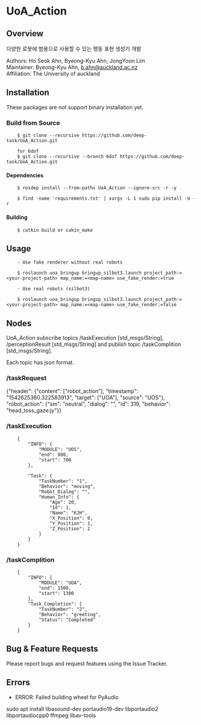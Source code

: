 # UoA_Action

## Overview

다양한 로봇에 범용으로 사용할 수 있는 행동 표현 생성기 개발

Authors: Ho Seok Ahn, Byeong-Kyu Ahn, JongYoon Lim <br/>
Maintainer: Byeong-Kyu Ahn, b.ahn@auckland.ac.nz <br/>
Affiliation: The University of auckland

## Installation

These packages are not support binary installation yet.


### Build from Source

        $ git clone --recursive https://github.com/deep-task/UoA_Action.git

        for 6dof
        $ git clone --recursive --branch 6dof https://github.com/deep-task/UoA_Action.git


#### Dependencies

        $ rosdep install --from-paths UoA_Action --ignore-src -r -y

        $ find -name 'requirements.txt' | xargs -L 1 sudo pip install -U -r


#### Building

        $ catkin build or cakin_make


## Usage

        - Use fake renderer without real robots

        $ roslaunch uoa_bringup bringup_silbot3.launch project_path:=<your-project-path> map_name:=<map-name> use_fake_render:=true

        - Use real robots (silbot3)

        $ roslaunch uoa_bringup bringup_silbot3.launch project_path:=<your-project-path> map_name:=<map-name> use_fake_render:=false


## Nodes

UoA_Action subscribe topics /taskExecution [std_msgs/String], /perceptionResult [std_msgs/String] and publish topic /taskComplition [std_msgs/String].

Each topic has json format.

### /taskRequest

{\"header\": {\"content\": [\"robot_action\"], \"timestamp\": \"1542625360.322583913\", \"target\": [\"UOA\"], \"source\": \"UOS\"}, \"robot_action\": {\"sm\": \"neutral\", \"dialog\": \"\", \"id\": 319, \"behavior\": \"head_toss_gaze:jy\"}}

### /taskExecution

        {
            "INFO": {
                "MODULE": "UOS",
                "end": 800,
                "start": 700
            },

            "Task": {
                "TaskNumber": "1",
                "Behavior": "moving",
                "Robot_Dialog": "",
                "Human_Info": {
                    "Age": 20,
                    "Id": 1,
                    "Name": "KJH",
                    "X_Position": 0,
                    "Y_Position": 1,
                    "Z_Position": 2
                }
            }
        }


### /taskComplition

        {
            "INFO": {
                "MODULE": "UOA",
                "end": 1500,
                "start": 1300
            },
            "Task_Completion": {
                "TaskNumber": "2",
                "Behavior": "greeting",
                "Status": "Completed"
            }
        }


## Bug & Feature Requests

Please report bugs and request features using the Issue Tracker.

## Errors
- ERROR: Failed building wheel for PyAudio

sudo apt install libasound-dev portaudio19-dev libportaudio2 libportaudiocpp0 ffmpeg libav-tools
